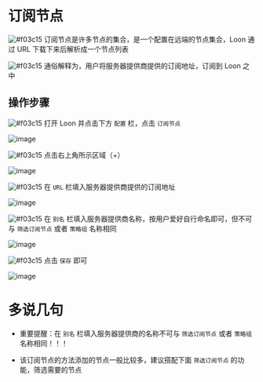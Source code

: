 # 订阅节点

![#f03c15](https://placehold.it/15/f03c15/000000?text=+) 订阅节点是许多节点的集合，是一个配置在远端的节点集合，Loon 通过 URL 下载下来后解析成一个节点列表

![#f03c15](https://placehold.it/15/f03c15/000000?text=+) 通俗解释为，用户将服务器提供商提供的订阅地址，订阅到 Loon 之中

## 操作步骤

![#f03c15](https://placehold.it/15/f03c15/000000?text=+) 打开 Loon 并点击下方 `配置` 栏，点击 `订阅节点`

![image](https://raw.githubusercontent.com/chiupam/tutorial-image/master/Loon/Plus/Remote_Proxy_1.jpg)

![#f03c15](https://placehold.it/15/f03c15/000000?text=+) 点击右上角所示区域（+）

![image](https://raw.githubusercontent.com/chiupam/tutorial-image/master/Loon/Plus/Remote_Proxy_2.jpg)

![#f03c15](https://placehold.it/15/f03c15/000000?text=+) 在 `URL` 栏填入服务器提供商提供的订阅地址

![image](https://raw.githubusercontent.com/chiupam/tutorial-image/master/Loon/Plus/Remote_Proxy_3.jpg)

![#f03c15](https://placehold.it/15/f03c15/000000?text=+) 在 `别名` 栏填入服务器提供商名称，按用户爱好自行命名即可，但不可与 `筛选订阅节点` 或者 `策略组` 名称相同

![image](https://raw.githubusercontent.com/chiupam/tutorial-image/master/Loon/Plus/Remote_Proxy_4.jpg)

![#f03c15](https://placehold.it/15/f03c15/000000?text=+) 点击 `保存` 即可

![image](https://raw.githubusercontent.com/chiupam/tutorial-image/master/Loon/Plus/Remote_Proxy_5.jpg)

# 多说几句

- 重要提醒：在 `别名` 栏填入服务器提供商的名称不可与 `筛选订阅节点` 或者 `策略组` 名称相同！！！

- 该订阅节点的方法添加的节点一般比较多，建议搭配下面 `筛选订阅节点` 的功能，筛选需要的节点
